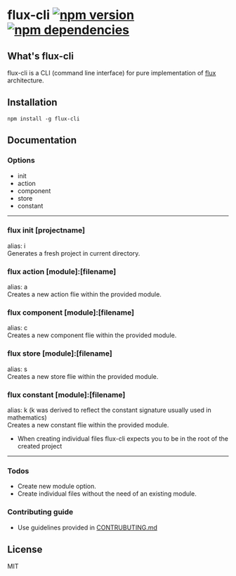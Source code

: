 # flux-cli [![npm version](https://badge.fury.io/js/flux-cli.svg)](https://badge.fury.io/js/flux-cli) [![npm dependencies](https://david-dm.org/rajikaimal/flux-cli.svg)](https://david-dm.org/rajikaimal/flux-cli.svg) 

## What's flux-cli
flux-cli is a CLI (command line interface) for pure implementation of [flux](https://facebook.github.io/flux/) architecture.

## Installation
```
npm install -g flux-cli
```
## Documentation

### Options

* init
* action
* component
* store
* constant

--------
### flux init [projectname]
alias: i  
Generates a fresh project in current directory.

### flux action [module]:[filename]
alias: a  
Creates a new action flie within the provided module.

### flux component [module]:[filename]
alias: c  
Creates a new component flie within the provided module.

### flux store [module]:[filename]
alias: s  
Creates a new store flie within the provided module.

### flux constant [module]:[filename]
alias: k (k was derived to reflect the constant signature usually used in mathematics)  
Creates a new constant flie within the provided module.

- When creating individual files flux-cli expects you to be in the root of the created project

--------
### Todos

 - Create new module option.
 - Create individual files without the need of an existing module.

### Contributing guide
 - Use guidelines provided in [CONTRUBUTING.md](https://github.com/rajikaimal/flux-cli/blob/master/CONTRIBUTING.md)

License
----

MIT
